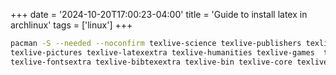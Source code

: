 +++
date = '2024-10-20T17:00:23-04:00'
title = 'Guide to install latex in archlinux'
tags = ['linux']
+++

```sh
pacman -S --needed --noconfirm texlive-science texlive-publishers texlive-pstricks \ 
texlive-pictures texlive-latexextra texlive-humanities texlive-games  texlive-formatsextra \
texlive-fontsextra texlive-bibtexextra texlive-bin texlive-core texlive-langspanish
```

